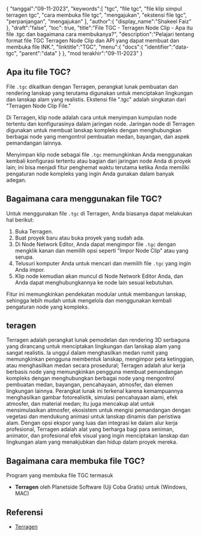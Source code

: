 {
"tanggal":"09-11-2023",
   "keywords":[
"tgc",
"file tgc",
"file klip simpul terragen tgc",
"cara membuka file tgc",
"mengajukan",
"ekstensi file tgc",
"perpanjangan",
"mengajukan"
],
   "author":{
"display_name":"Shakeel Faiz"
},
"draft":"false",
"toc": true,
"title":"File TGC - Terragen Node Clip - Apa itu file .tgc dan bagaimana cara membukanya?",
   "description":"Pelajari tentang format file TGC Terragen Node Clip dan API yang dapat membuat dan membuka file INK.",
"linktitle":"TGC",
   "menu":{
      "docs":{
         "identifier":"data-tgc",
"parent":"data"
}
},
"mod terakhir":"09-11-2023"
}

## Apa itu file TGC?

File `.tgc` dikaitkan dengan Terragen, perangkat lunak pembuatan dan rendering lanskap yang terutama digunakan untuk menciptakan lingkungan dan lanskap alam yang realistis. Ekstensi file ".tgc" adalah singkatan dari "Terragen Node Clip File."

Di Terragen, klip node adalah cara untuk menyimpan kumpulan node tertentu dan konfigurasinya dalam jaringan node. Jaringan node di Terragen digunakan untuk membuat lanskap kompleks dengan menghubungkan berbagai node yang mengontrol pembuatan medan, bayangan, dan aspek pemandangan lainnya.

Menyimpan klip node sebagai file `.tgc` memungkinkan Anda menggunakan kembali konfigurasi tertentu atau bagian dari jaringan node Anda di proyek lain; ini bisa menjadi fitur penghemat waktu terutama ketika Anda memiliki pengaturan node kompleks yang ingin Anda gunakan dalam banyak adegan.

## Bagaimana cara menggunakan file TGC?

Untuk menggunakan file `.tgc` di Terragen, Anda biasanya dapat melakukan hal berikut:

1. Buka Terragen.
2. Buat proyek baru atau buka proyek yang sudah ada.
3. Di Node Network Editor, Anda dapat mengimpor file `.tgc` dengan mengklik kanan dan memilih opsi seperti "Impor Node Clip" atau yang serupa.
4. Telusuri komputer Anda untuk mencari dan memilih file `.tgc` yang ingin Anda impor.
5. Klip node kemudian akan muncul di Node Network Editor Anda, dan Anda dapat menghubungkannya ke node lain sesuai kebutuhan.

Fitur ini memungkinkan pendekatan modular untuk membangun lanskap, sehingga lebih mudah untuk mengelola dan menggunakan kembali pengaturan node yang kompleks.

## teragen

Terragen adalah perangkat lunak pemodelan dan rendering 3D serbaguna yang dirancang untuk menciptakan lingkungan dan lanskap alam yang sangat realistis. Ia unggul dalam menghasilkan medan rumit yang memungkinkan pengguna membentuk lanskap, mengimpor peta ketinggian, atau menghasilkan medan secara prosedural; Terragen adalah alur kerja berbasis node yang memungkinkan pengguna membuat pemandangan kompleks dengan menghubungkan berbagai node yang mengontrol pembuatan medan, bayangan, pencahayaan, atmosfer, dan elemen lingkungan lainnya. Perangkat lunak ini terkenal karena kemampuannya menghasilkan gambar fotorealistik, simulasi pencahayaan alami, efek atmosfer, dan material medan; itu juga mencakup alat untuk mensimulasikan atmosfer, ekosistem untuk mengisi pemandangan dengan vegetasi dan mendukung animasi untuk lanskap dinamis dan peristiwa alam. Dengan opsi ekspor yang luas dan integrasi ke dalam alur kerja profesional, Terragen adalah alat yang berharga bagi para seniman, animator, dan profesional efek visual yang ingin menciptakan lanskap dan lingkungan alam yang menakjubkan dan hidup dalam proyek mereka.

## Bagaimana cara membuka file TGC?

Program yang membuka file TGC termasuk

- **Terragen** oleh Planetside Software (Uji Coba Gratis) untuk (Windows, MAC)

## Referensi
* [Terragen](https://en.wikipedia.org/wiki/Terragen)
